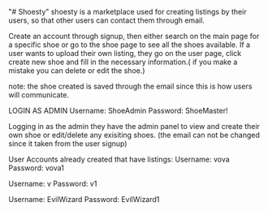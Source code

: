 "# Shoesty" 
shoesty is a marketplace used for creating listings by their users, so that other users can contact them through email.

Create an account through signup, then either search on the main page for a specific shoe or go to the shoe page to see all the shoes available.
If a user wants to upload their own listing, they go on the user page, click create new shoe and fill in the necessary information.( if you make a mistake you can delete or edit the shoe.)

note: the shoe created is saved through the email since this is how users will communicate.

LOGIN AS ADMIN
Username: ShoeAdmin
Password: ShoeMaster!

Logging in as the admin they have the admin panel to view and create their own shoe or edit/delete any exisiting shoes. (the email can not be changed since it taken from the user signup)



User Accounts already created that have listings:
Username: vova
Password: vova1

Username: v
Password: v1

Username: EvilWizard
Password: EvilWizard1